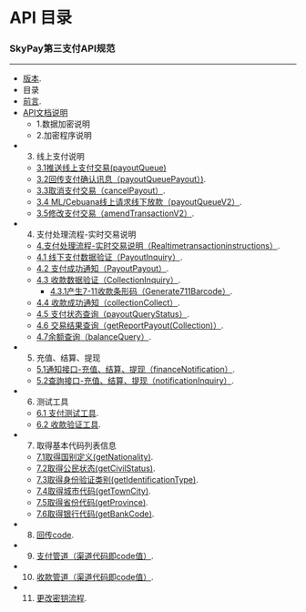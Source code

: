 # API 目录
###   SkyPay第三支付API规范
_________________
- [版本](./Version.md).
- 目录
- [前言](./preface.md).
- [API文档说明](./APIdocumentationdescription.md)
    - 1.数据加密说明
    - 2.加密程序说明
- 3. 线上支付说明
    - [3.1推送线上支付交易(payoutQueue)](./onlinepayment/payoutQueue.md)
    - [3.2回传支付确认讯息（payoutQueuePayout）)](./onlinepayment/payoutQueuePayout.md).
    - [3.3取消支付交易（cancelPayout）](./onlinepayment/cancelPayout.md).
    - [3.4 ML/Cebuana线上请求线下放款（payoutQueueV2）](./onlinepayment/payoutQueueV2.md).
    - [3.5修改支付交易（amendTransactionV2）](./onlinepayment/amendTransactionV2.md).
- 4. 支付处理流程-实时交易说明
    - [4.支付处理流程-实时交易说明（Realtimetransactioninstructions）](./Offlinepayment/Realtimetransactioninstructions.md).
    - [4.1 线下支付数据验证（PayoutInquiry）](./Offlinepayment/PayoutInquiry.md).
	- [4.2 支付成功通知（PayoutPayout）](./Offlinepayment/PayoutPayout.md).
    - [4.3 收款数据验证（CollectionInquiry）](./Offlinepayment/CollectionInquiry.md).
        - [4.3.1产生7-11收款条形码（Generate711Barcode）](./Offlinepayment/Generate711Barcode.md).
    - [4.4 收款成功通知（collectionCollect）](./Offlinepayment/collectionCollect.md).
    - [4.5 支付状态查询（payoutQueryStatus）](./Offlinepayment/payoutQueryStatus.md).
    - [4.6 交易结果查询（getReportPayout(Collection)）](./Offlinepayment/getReportPayout.md).
    - [4.7余额查询（balanceQuery）](./Offlinepayment/balanceQuery.md).
- 5. 充值、结算、提现
    - [5.1通知接口-充值、结算、提现（financeNotification）](./Rechargebalancewithdrawal/financeNotification.md).
    - [5.2查詢接口-充值、结算、提现（notificationInquiry）](./Rechargebalancewithdrawal/notificationInquiry.md).
- 6. 测试工具
    - [6.1 支付测试工具](./testtools/Collectionverificationtool.md).
    - [6.2 收款验证工具](./testtools/Paymenttestingtools.md).
- 7. 取得基本代码列表信息
    - [7.1取得国别定义(getNationality)](./Obtainbasiccodelistinformation/getNationality.md).
    - [7.2取得公民状态(getCivilStatus)](./Obtainbasiccodelistinformation/getCivilStatus.md).
    - [7.3取得身份验证类别(getIdentificationType)](./Obtainbasiccodelistinformation/getIdentificationType.md).
    - [7.4取得城巿代码(getTownCity)](./Obtainbasiccodelistinformation/getTownCity.md).
    - [7.5取得省份代码(getProvince)](./Obtainbasiccodelistinformation/getProvince.md).
    - [7.6取得银行代码(getBankCode)](./Obtainbasiccodelistinformation/getBankCode.md).
- 8. [回传code](./Backpropagationmessagedefinition/Backpropagationmessagedefinition.md).
- 9. [支付管道（渠道代码即code值）](./Paymentpipeline/Paymentpipeline.md).
- 10. [收款管道（渠道代码即code值）](./Paymentpipeline/Paymentpipeline1.md).
- 11. [更改密钥流程](./Changekeyprocess/Changekeyprocess.md).